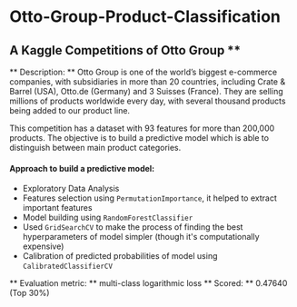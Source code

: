 # Otto-Group-Product-Classification

## A Kaggle Competitions of Otto Group **

** Description: ** Otto Group is one of the world’s biggest e-commerce companies, with subsidiaries in more than 20 countries, including Crate & Barrel (USA), Otto.de (Germany) and 3 Suisses (France). They are selling millions of products worldwide every day, with several thousand products being added to our product line.

This competition has a dataset with 93 features for more than 200,000 products. The objective is to build a predictive model which is able to distinguish between main product categories. 

#### Approach to build a predictive model:

* Exploratory Data Analysis
* Features selection using `PermutationImportance`, it helped to extract important features
* Model building using `RandomForestClassifier` 
* Used `GridSearchCV` to make the process of finding the best hyperparameters of model simpler (though it's computationally expensive)
* Calibration of predicted probabilities of model using `CalibratedClassifierCV`

** Evaluation metric: ** multi-class logarithmic loss
** Scored: ** 0.47640 (Top 30%)
